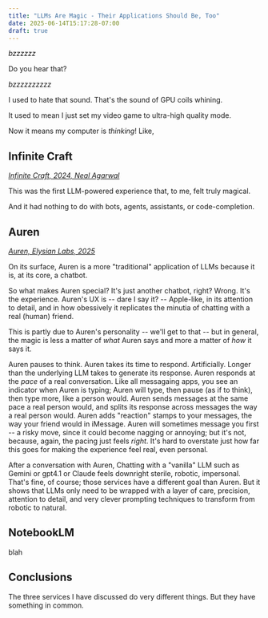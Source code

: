 ```yaml
---
title: "LLMs Are Magic - Their Applications Should Be, Too"
date: 2025-06-14T15:17:28-07:00
draft: true
---
```


*bzzzzzz*

Do you hear that?

*bzzzzzzzzzz*

I used to hate that sound. That's the sound of GPU coils whining.

It used to mean I just set my video game to ultra-high quality mode.

Now it means my computer is *thinking*! Like, 

## Infinite Craft

*[Infinite Craft, 2024, Neal Agarwal](https://neal.fun/infinite-craft/)*

This was the first LLM-powered experience that, to me, felt truly magical.

And it had nothing to do with bots, agents, assistants, or code-completion.

## Auren

*[Auren, Elysian Labs, 2025](https://auren.app/)*

On its surface, Auren is a more "traditional" application of LLMs because it is, at its core, a chatbot.

So what makes Auren special? It's just another chatbot, right? Wrong. It's the experience. Auren's UX is -- dare I say it? -- Apple-like, in its attention to detail, and in how obessively it replicates the minutia of chatting with a real (human) friend.

This is partly due to Auren's personality -- we'll get to that -- but in general, the magic is less a matter of *what* Auren says and more a matter of *how* it says it.

Auren pauses to think. Auren takes its time to respond. Artificially. Longer than the underlying LLM takes to generate its response. Auren responds at the *pace* of a real conversation. Like all messagaing apps, you see an indicator when Auren is typing; Auren will type, then pause (as if to think), then type more, like a person would. Auren sends messages at the same pace a real person would, and splits its response across messages the way a real person would. Auren adds "reaction" stamps to your messages, the way your friend would in iMessage. Auren will sometimes message you first -- a risky move, since it could become nagging or annoying; but it's not, because, again, the pacing just feels *right*. It's hard to overstate just how far this goes for making the experience feel real, even personal.

After a conversation with Auren, Chatting with a "vanilla" LLM such as Gemini or gpt4.1 or Claude feels downright sterile, robotic, impersonal. That's fine, of course; those services have a different goal than Auren. But it shows that LLMs only need to be wrapped with a layer of care, precision, attention to detail, and very clever prompting techniques to transform from robotic to natural.

## NotebookLM

blah

## Conclusions

The three services I have discussed do very different things. But they have something in common.